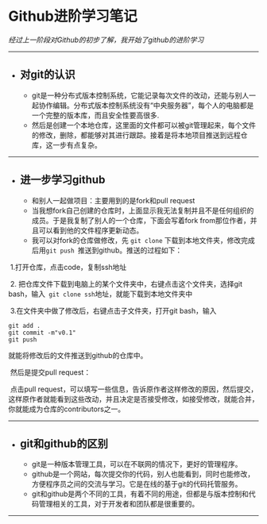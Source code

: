 # Github进阶学习笔记

*经过上一阶段对Github的初步了解，我开始了github的进阶学习*

---



* ## **对git的认识**
  
  - git是一种分布式版本控制系统，它能记录每次文件的改动，还能与别人一起协作编辑。分布式版本控制系统没有“中央服务器”，每个人的电脑都是一个完整的版本库，而且安全性要高很多.
  - 然后是创建一个本地仓库，这里面的文件都可以被git管理起来，每个文件的修改，删除，都能够对其进行跟踪。接着是将本地项目推送到远程仓库，这一步有点复杂。

---



* ## **进一步学习github**
  
  - 和别人一起做项目：主要用到的是fork和pull request
  - 当我想fork自己创建的仓库时，上面显示我无法复制并且不是任何组织的成员。于是我复制了别人的一个仓库，下面会写着fork from那位作者，并且可以看到他的文件程序更新动态。
  -  我可以对fork的仓库做修改，先 `git clone` 下载到本地文件夹，修改完成后用`git push `推送到github。推送的过程如下：

​                  1.打开仓库，点击code，复制ssh地址

​                  2. 把仓库文件下载到电脑上的某个文件夹中，右键点击这个文件夹，选择git bash，输入` git clone ssh`地址，就能下载到本地文件夹中

​                  3.在文件夹中做了修改后，右键点击子文件夹，打开git bash，输入

```
git add .
git commit -m"v0.1"
git push
```

就能将修改后的文件推送到github的仓库中。

​                      然后是提交pull request：

​                     点击pull request，可以填写一些信息，告诉原作者这样修改的原因，然后提交，这样原作者就能看到这些改动，并且决定是否接受修改，如接受修改，就能合并，你就能成为仓库的contributors之一。

---



* ## **git和github的区别**
  
  - git是一种版本管理工具，可以在不联网的情况下，更好的管理程序。
  - github是一个网站，每次提交你的代码，别人也能看到，同时也能修改，方便程序员之间的交流与学习。它是在线的基于git的代码托管服务。
  -  git和github是两个不同的工具，有着不同的用途，但都是与版本控制和代码管理相关的工具，对于开发者和团队都是很重要的。

---



